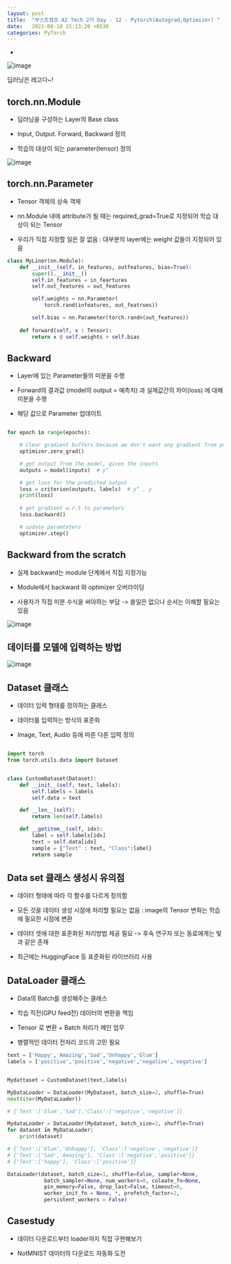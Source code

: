```yaml
---
layout: post
title:  "부스트캠프 AI Tech 2기 Day - 12 - Pytorch(Autograd,Optimizer) "
date:   2021-08-18 15:13:20 +0530
categories: PyTorch
---
```



-


![image](https://user-images.githubusercontent.com/61610411/129822452-ebbb18ba-f945-47ad-b774-0aa693ec3a3a.png)

딥러닝은 레고다~!



## torch.nn.Module

- 딥러닝을 구성하는 Layer의 Base class

- Input, Output. Forward, Backward 정의

- 학습의 대상이 되는 parameter(tensor) 정의


![image](https://user-images.githubusercontent.com/61610411/129822759-92034cab-d876-47c4-8283-93229d83a40e.png)

## torch.nn.Parameter

- Tensor 객체의 상속 객체

- nn.Module 내에 attribute가 될 때는 required_grad=True로 지정되어 학습 대상이 되는 Tensor

- 우리가 직접 지정할 일은 잘 없음
    : 대부분의 layer에는 weight 값들이 지정되어 있음


```py
class MyLiner(nn.Module):
    def __init__(self, in_features, outfeatures, bias=True):
        super().__init__()
        self.in_features = in_feartures
        self.out_features = out_features

        self.weights = nn.Parameter(
            torch.rand(infeatures, out_featrues))

        self.bias = nn.Parameter(torch.randn(out_features))
        
    def forward(self, x : Tensor):
        return x @ self.weights + self.bias
```

## Backward

- Layer에 있는 Parameter들의 미분을 수행

- Forward의 결과값 (model의 output = 예측치) 과 실제값간의 차이(loss) 에 대해 미분을 수행

- 해당 값으로 Parameter 업데이트

```py

for epoch in range(epochs):

    # Clear gradient buffers because we don't want any gradient from previous epoch to carry forward
    optimizer.zero_grad()

    # get output from the model, given the inputs
    outputs = model(inputs)  # y^

    # get loss for the predicted output
    loss = criterion(outputs, labels)  # y^ , y
    print(loss)
    
    # get gradient w.r.t to parameters
    loss.backward()

    # update paramteters
    optimizer.step()
```

## Backward from the scratch

- 실제 backward는 module 단계에서 직접 지정가능

- Module에서 backward 와 optimizer 오버라이딩

- 사용자가 직접 미분 수식을 써야하는 부담
    -> 쓸일은 없으나 순서는 이해할 필요는 있음


![image](https://user-images.githubusercontent.com/61610411/129824911-3c49ed64-aee2-45a9-b06f-b1cfe52cd1ad.png)



## 데이터를 모델에 입력하는 방법

![image](https://user-images.githubusercontent.com/61610411/129832680-d3587b9f-1795-442d-910d-bfe0f47b98f3.png)


## Dataset 클래스

-  데이터 입력 형태를 정의하는 클래스

- 데이터를 입력하는 방식의 표준화

- Image, Text, Audio 등에 따른 다른 입력 정의


```py

import torch
from torch.utils.data import Dataset


class CustomDataset(Dataset):
    def __init__(self, text, labels):
        self.labels = labels
        self.data = text

    def __len__(self):
        return len(self.labels)

    def __getitem__(self, idx):
        label = self.labels[idx]
        text = self.data[idx]
        sample = {"Text" : text, "Class":label}
        return sample

```

## Data set 클래스 생성시 유의점

- 데이터 형태에 따라 각 함수를 다르게 정의함

- 모든 것을 데이터 생성 시점에 처리할 필요는 없음
    :  image의 Tensor 변화는 학습에 필요한 시점에 변환

- 데이터 셋에 대한 표준화된 처리방법 제공 필요
    -> 후속 연구자 또는 동료에게는 빛과 같은 존재

- 최근에는 HuggingFace 등 표준화된 라이브러리 사용


## DataLoader 클래스

- Data의 Batch를 생성해주는 클래스

- 학습 직전(GPU feed전) 데이터의 변환을 책임

- Tensor 로 변환 + Batch 처리가 메인 업무

- 병렬적인 데이터 전처리 코드의 고민 필요

```py
text = ['Happy','Amazing','Sad','Unhappy','Glum']
labels = ['positive','positive','negative','negative','negative']


Mydattaset = CustomDataset(text,labels)

MyDataLoader = DataLoader(MyDataset, batch_size=2, shuffle=True)
next(iter(MyDataLoader))

# {'Text':['Glum','Sad'],'Class':['negative','negative']}

MydataLoader = DataLoader(Mydataset, batch_size=2, shuffle=True)
for dataset in MyDataLoader:
    print(dataset)

# {'Text':['Glum','Unhappy'], 'Class':['negative','negative']}
# {'Text':['Sad','Amazing'], 'Class':['negative','positive']}
# {'Text':['happy'], 'Class':['positive']}
```

```py
DataLoader(dataset, batch_size=1, shuffle=False, sampler=None,
            batch_sampler=None, num_workers=0, colaate_fn=None,
            pin_memory=False, drop_last=False, timeout=0,
            worker_init_fn = None, *, prefetch_factor=2,
            persistent_workers = False)
```

## Casestudy

- 데이터 다운로드부터 loader까지 직접 구현해보기

- NotMNIST 데이터의 다운로드 자동화 도전